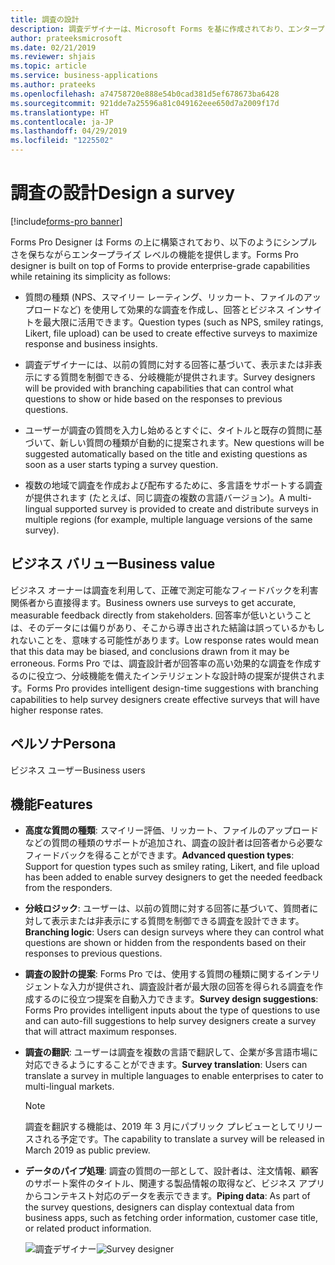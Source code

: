 ```yaml
---
title: 調査の設計
description: 調査デザイナーは、Microsoft Forms を基に作成されており、エンタープライズ クラスの機能を提供します。 ユーザーが調査の質問を入力し始めると、タイトルと既存の質問に基づいて、新しい質問の種類が自動的に提案されます。
author: prateeksmicrosoft
ms.date: 02/21/2019
ms.reviewer: shjais
ms.topic: article
ms.service: business-applications
ms.author: prateeks
ms.openlocfilehash: a74758720e888e54b0cad381d5ef678673ba6428
ms.sourcegitcommit: 921dde7a25596a81c049162eee650d7a2009f17d
ms.translationtype: HT
ms.contentlocale: ja-JP
ms.lasthandoff: 04/29/2019
ms.locfileid: "1225502"
---
```

#  <a name="design-a-survey"></a><span data-ttu-id="65123-104">調査の設計</span><span class="sxs-lookup"><span data-stu-id="65123-104">Design a survey</span></span>
[!include[forms-pro banner](../includes/forms-pro.md)]


<span data-ttu-id="65123-105">Forms Pro Designer は Forms の上に構築されており、以下のようにシンプルさを保ちながらエンタープライズ レベルの機能を提供します。</span><span class="sxs-lookup"><span data-stu-id="65123-105">Forms Pro designer is built on top of Forms to provide enterprise-grade capabilities while retaining its simplicity as follows:</span></span>

- <span data-ttu-id="65123-106">質問の種類 (NPS、スマイリー レーティング、リッカート、ファイルのアップロードなど) を使用して効果的な調査を作成し、回答とビジネス インサイトを最大限に活用できます。</span><span class="sxs-lookup"><span data-stu-id="65123-106">Question types (such as NPS, smiley ratings, Likert, file upload) can be used to create effective surveys to maximize response and business insights.</span></span>

- <span data-ttu-id="65123-107">調査デザイナーには、以前の質問に対する回答に基づいて、表示または非表示にする質問を制御できる、分岐機能が提供されます。</span><span class="sxs-lookup"><span data-stu-id="65123-107">Survey designers will be provided with branching capabilities that can control what questions to show or hide based on the responses to previous questions.</span></span>

- <span data-ttu-id="65123-108">ユーザーが調査の質問を入力し始めるとすぐに、タイトルと既存の質問に基づいて、新しい質問の種類が自動的に提案されます。</span><span class="sxs-lookup"><span data-stu-id="65123-108">New questions will be suggested automatically based on the title and existing questions as soon as a user starts typing a survey question.</span></span>

- <span data-ttu-id="65123-109">複数の地域で調査を作成および配布するために、多言語をサポートする調査が提供されます (たとえば、同じ調査の複数の言語バージョン)。</span><span class="sxs-lookup"><span data-stu-id="65123-109">A multi-lingual supported survey is provided to create and distribute surveys in multiple regions (for example, multiple language versions of the same survey).</span></span>


## <a name="business-value"></a><span data-ttu-id="65123-110">ビジネス バリュー</span><span class="sxs-lookup"><span data-stu-id="65123-110">Business value</span></span>

<span data-ttu-id="65123-111">ビジネス オーナーは調査を利用して、正確で測定可能なフィードバックを利害関係者から直接得ます。</span><span class="sxs-lookup"><span data-stu-id="65123-111">Business owners use surveys to get accurate, measurable feedback directly from stakeholders.</span></span> <span data-ttu-id="65123-112">回答率が低いということは、そのデータには偏りがあり、そこから導き出された結論は誤っているかもしれないことを、意味する可能性があります。</span><span class="sxs-lookup"><span data-stu-id="65123-112">Low response rates would mean that this data may be biased, and conclusions drawn from it may be erroneous.</span></span> <span data-ttu-id="65123-113">Forms Pro では、調査設計者が回答率の高い効果的な調査を作成するのに役立つ、分岐機能を備えたインテリジェントな設計時の提案が提供されます。</span><span class="sxs-lookup"><span data-stu-id="65123-113">Forms Pro provides intelligent design-time suggestions with branching capabilities to help survey designers create effective surveys that will have higher response rates.</span></span>

## <a name="persona"></a><span data-ttu-id="65123-114">ペルソナ</span><span class="sxs-lookup"><span data-stu-id="65123-114">Persona</span></span>

<span data-ttu-id="65123-115">ビジネス ユーザー</span><span class="sxs-lookup"><span data-stu-id="65123-115">Business users</span></span>

## <a name="features"></a><span data-ttu-id="65123-116">機能</span><span class="sxs-lookup"><span data-stu-id="65123-116">Features</span></span>

- <span data-ttu-id="65123-117">**高度な質問の種類**: スマイリー評価、リッカート、ファイルのアップロードなどの質問の種類のサポートが追加され、調査の設計者は回答者から必要なフィードバックを得ることができます。</span><span class="sxs-lookup"><span data-stu-id="65123-117">**Advanced question types**: Support for question types such as smiley rating, Likert, and file upload has been added to enable survey designers to get the needed feedback from the responders.</span></span>

- <span data-ttu-id="65123-118">**分岐ロジック**: ユーザーは、以前の質問に対する回答に基づいて、質問者に対して表示または非表示にする質問を制御できる調査を設計できます。</span><span class="sxs-lookup"><span data-stu-id="65123-118">**Branching logic**: Users can design surveys where they can control what questions are shown or hidden from the respondents based on their responses to previous questions.</span></span>

- <span data-ttu-id="65123-119">**調査の設計の提案**: Forms Pro では、使用する質問の種類に関するインテリジェントな入力が提供され、調査設計者が最大限の回答を得られる調査を作成するのに役立つ提案を自動入力できます。</span><span class="sxs-lookup"><span data-stu-id="65123-119">**Survey design suggestions**: Forms Pro provides intelligent inputs about the type of questions to use and can auto-fill suggestions to help survey designers create a survey that will attract maximum responses.</span></span>

- <span data-ttu-id="65123-120">**調査の翻訳**: ユーザーは調査を複数の言語で翻訳して、企業が多言語市場に対応できるようにすることができます。</span><span class="sxs-lookup"><span data-stu-id="65123-120">**Survey translation**: Users can translate a survey in multiple languages to enable enterprises to cater to multi-lingual markets.</span></span>

    > [!NOTE]
    > <span data-ttu-id="65123-121">調査を翻訳する機能は、2019 年 3 月にパブリック プレビューとしてリリースされる予定です。</span><span class="sxs-lookup"><span data-stu-id="65123-121">The capability to translate a survey will be released in March 2019 as public preview.</span></span>

- <span data-ttu-id="65123-122">**データのパイプ処理**: 調査の質問の一部として、設計者は、注文情報、顧客のサポート案件のタイトル、関連する製品情報の取得など、ビジネス アプリからコンテキスト対応のデータを表示できます。</span><span class="sxs-lookup"><span data-stu-id="65123-122">**Piping data**: As part of the survey questions, designers can display contextual data from business apps, such as fetching order information, customer case title, or related product information.</span></span>

    <span data-ttu-id="65123-123">![調査デザイナー](media/survey-designer.png "調査デザイナー")</span><span class="sxs-lookup"><span data-stu-id="65123-123">![Survey designer](media/survey-designer.png "Survey designer")</span></span>
